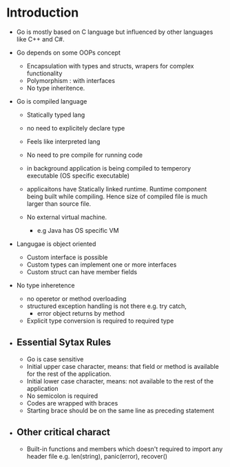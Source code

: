 # Introduction

- Go is mostly based on C language but influenced by other languages like C++ and C#.
- Go depends on some OOPs concept

    - Encapsulation  with types and structs, wrapers for complex functionality
    - Polymorphism : with interfaces
    - No type inheritence.

- Go is compiled language

    - Statically typed lang
    - no need to explicitely declare type
    - Feels like interpreted lang
    - No need to pre compile for running code
    - in background application is being compiled to temperory executable (OS specific executable)
    - applicaitons have Statically linked runtime. Runtime component being built while compiling. Hence size of compiled file is much larger than source file.
    - No external virtual machine.

        - e.g Java has OS specific VM
    
- Langugae is object oriented

    - Custom interface is possible
    - Custom types can implement one or more interfaces
    - Custom struct can have member fields

- No type inheretence

    - no operetor or method overloading
    - structured exception handling is not there e.g. try catch,
        - error object returns by method
    - Explicit type conversion is required to required type

- Essential Sytax Rules
    -
    - Go is case sensitive
    - Initial upper case character, means: that field or method is available for the rest of the application.
    - Initial lower case character, means: not available to the rest of the application
    - No semicolon is required
    - Codes are wrapped with braces
    - Starting brace should be on the same line as preceding statement

- Other critical charact
    - 
    - Built-in functions and members which doesn't required to import any header file
    e.g. len(string), panic(error), recover()



